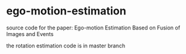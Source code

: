 # ego-motion-estimation
source code for the paper: Ego-motion Estimation Based on Fusion of Images and Events

the rotation estimation code is in master branch
